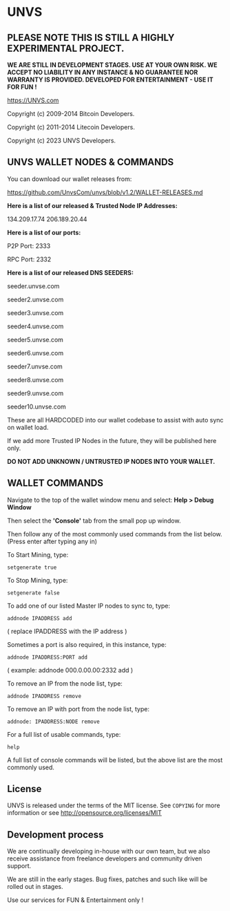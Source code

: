 UNVS 
=============

<b>PLEASE NOTE THIS IS STILL A HIGHLY EXPERIMENTAL PROJECT. 
----------------
WE ARE STILL IN DEVELOPMENT STAGES. USE AT YOUR OWN RISK. WE ACCEPT NO LIABILITY IN ANY INSTANCE & NO GUARANTEE NOR WARRANTY IS PROVIDED. DEVELOPED FOR ENTERTAINMENT - USE IT FOR FUN !</b>

https://UNVS.com

Copyright (c) 2009-2014 Bitcoin Developers.
 
Copyright (c) 2011-2014 Litecoin Developers.  

Copyright (c) 2023 UNVS Developers.

UNVS WALLET NODES & COMMANDS
----------------

You can download our wallet releases from:

https://github.com/UnvsCom/unvs/blob/v1.2/WALLET-RELEASES.md

**Here is a list of our released & Trusted Node IP Addresses:**

134.209.17.74
206.189.20.44



**Here is a list of our ports:**

P2P Port: 2333

RPC Port: 2332

**Here is a list of our released DNS SEEDERS:**

seeder.unvse.com

seeder2.unvse.com

seeder3.unvse.com

seeder4.unvse.com

seeder5.unvse.com

seeder6.unvse.com

seeder7.unvse.com

seeder8.unvse.com

seeder9.unvse.com

seeder10.unvse.com

These are all HARDCODED into our wallet codebase to assist with auto sync on wallet load.

If we add more Trusted IP Nodes in the future, they will be published here only.

**DO NOT ADD UNKNOWN / UNTRUSTED IP NODES INTO YOUR WALLET.**



WALLET COMMANDS
---------------

Navigate to the top of the wallet window menu and select:
**Help > Debug Window**

Then select the **'Console'** tab from the small pop up window.

Then follow any of the most commonly used commands from the list below. (Press enter after typing any in)

To Start Mining, type:

```
setgenerate true
```

To Stop Mining, type:

```
setgenerate false
```

To add one of our listed Master IP nodes to sync to, type:
```
addnode IPADDRESS add
```

( replace IPADDRESS with the IP address )


Sometimes a port is also required, in this instance, type:

```
addnode IPADDRESS:PORT add
```

( example:     addnode 000.0.00.00:2332 add )


To remove an IP from the node list, type:

```
addnode IPADDRESS remove
```
To remove an IP with port from the node list, type:

```
addnode: IPADDRESS:NODE remove
```

For a full list of usable commands, type: 

```
help
```

A full list of console commands will be listed, but the above list are the most commonly used.









License
-------

UNVS is released under the terms of the MIT license. See `COPYING` for more
information or see http://opensource.org/licenses/MIT

Development process
-------------------

We are continually developing in-house with our own team, but we also receive assistance from freelance developers and community driven support.

We are still in the early stages. Bug fixes, patches and such like will be rolled out in stages. 

Use our services for FUN & Entertainment only !
